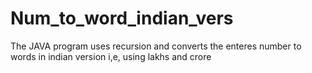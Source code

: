 # Num_to_word_indian_vers
The JAVA program uses recursion and converts the enteres number to words in indian version i,e, using lakhs and crore
